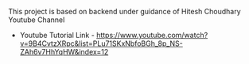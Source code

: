 This project is based on backend under guidance of Hitesh Choudhary Youtube Channel 

- Youtube Tutorial Link - 
https://www.youtube.com/watch?v=9B4CvtzXRpc&list=PLu71SKxNbfoBGh_8p_NS-ZAh6v7HhYqHW&index=12
